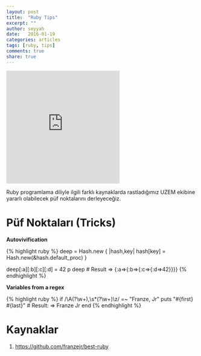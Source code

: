```yaml
---
layout: post
title:  "Ruby Tips"
excerpt: ""
author: seyyah
date:   2016-01-19
categories: articles
tags: [ruby, tips]
comments: true
share: true
---
```


<iframe allowtransparency="true" frameborder="0" scrolling="no" seamless="seamless" src="http://colmdoyle.github.io/gh-activity/gh-activity.html?user=seyyah&type=user" width="300" height="300"></iframe>

Ruby programlama diliyle ilgili farklı kaynaklarda rastladığımız UZEM ekibine yararlı olabilecek püf noktalarını derleyeceğiz.

# Püf Noktaları (Tricks)

**Autovivification**

{% highlight ruby %}
deep = Hash.new { |hash,key| hash[key] = Hash.new(&hash.default_proc) }

deep[:a][:b][:c][:d] = 42
p deep       # Result => {:a=>{:b=>{:c=>{:d=>42}}}}
{% endhighlight %}

**Variables from a regex**

{% highlight ruby %}
if  /\A(?<first>\w+),\s*(?<last>\w+)\z/ =~ "Franze, Jr"
  puts "#{first} #{last}" # Result: => Franze Jr
end
{% endhighlight %}

# Kaynaklar
1. https://github.com/franzejr/best-ruby
